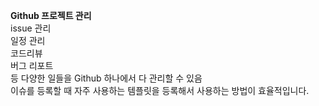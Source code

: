 **Github 프로젝트 관리**<br>
issue 관리<br> 
일정 관리<br> 
코드리뷰<br> 
버그 리포트<br> 등 다양한 일들을 Github 하나에서 다 관리할 수 있음
<br>
이슈를 등록할 때 자주 사용하는 템플릿을 등록해서 사용하는 방법이 효율적입니다.
<br>

